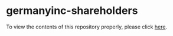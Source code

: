 # germanyinc-shareholders

To view the contents of this repository properly, please click [here](https://nbviewer.org/github/KensingtonOscupant/germanyinc-shareholders/blob/8e90d7702fb04ad78ef8a2a4a11f1cfe7f9e9a08/src/exploration.ipynb).